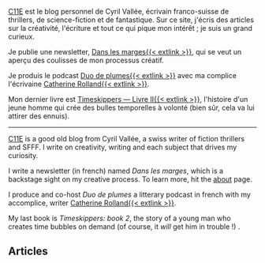 [C11E](/#) est le blog personnel de Cyril Vallée, écrivain franco-suisse de thrillers, de science-fiction et de fantastique.
Sur ce site, j'écris des articles sur la créativité, l'écriture et tout ce qui pique mon intérêt ; je suis un grand curieux.

Je publie une newsletter, [Dans les marges{{< extlink >}}](https://cyrilvallee.com/dlm/?ref=vallee.io), qui se veut un aperçu des coulisses de mon processus créatif.

Je produis le podcast [Duo de plumes{{< extlink >}}](https://duodeplumes.com/) avec ma complice l'écrivaine [Catherine Rolland{{< extlink >}}](https://catherine-rolland.com/?ref=vallee.io).

Mon dernier livre est [Timeskippers — Livre II{{< extlink >}}](https://www.cyrilvallee.com/timeskippers/), l'histoire d'un jeune homme qui crée des bulles temporelles à volonté (bien sûr, cela va lui attirer des ennuis).

---

[C11E](/#) is a good old blog from Cyril Vallée, a swiss writer of fiction thrillers and SFFF.
I write on creativity, writing and each subject that drives my curiosity.

I write a newsletter (in french) named _Dans les marges_, which is a backstage sight on my creative process. To learn more, hit the [about](/about) page.

I produce and co-host _Duo de plumes_ a litterary podcast in french with my accomplice, writer [Catherine Rolland{{< extlink >}}](https://catherine-rolland.com/?ref=vallee.io).

My last book is _Timeskippers: book 2_, the story of a young man who creates time bubbles on demand (of course, it _will_ get him in trouble !) .

## Articles
